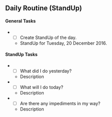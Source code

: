 ## Daily Routine (StandUp)

#### General Tasks
* - [ ] Create StandUp of the day.
  - StandUp for Tuesday, 20 December 2016.

#### StandUp Tasks
* - [ ] What did I do yesterday?
  - Description
* - [ ] What will I do today?
  - Description
* - [ ] Are there any impediments in my way?
  - Description

